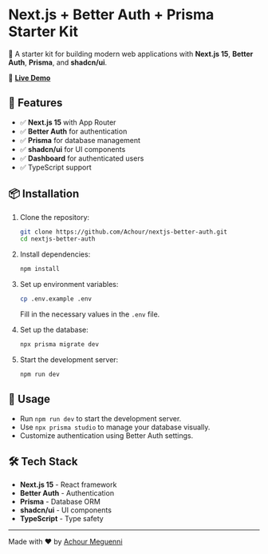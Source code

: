 # Next.js + Better Auth + Prisma Starter Kit

🚀 A starter kit for building modern web applications with **Next.js 15**, **Better Auth**, **Prisma**, and **shadcn/ui**.

🔗 **[Live Demo](https://nextjs-better-auth-starterkit.vercel.app)**

## 📌 Features

- ✅ **Next.js 15** with App Router
- ✅ **Better Auth** for authentication
- ✅ **Prisma** for database management
- ✅ **shadcn/ui** for UI components
- ✅ **Dashboard** for authenticated users
- ✅ TypeScript support

## 📦 Installation

1. Clone the repository:
   ```sh
   git clone https://github.com/Achour/nextjs-better-auth.git
   cd nextjs-better-auth
   ```
2. Install dependencies:
   ```sh
   npm install
   ```
3. Set up environment variables:

   ```sh
   cp .env.example .env
   ```

   Fill in the necessary values in the `.env` file.

4. Set up the database:

   ```sh
   npx prisma migrate dev
   ```

5. Start the development server:
   ```sh
   npm run dev
   ```

## 🚀 Usage

- Run `npm run dev` to start the development server.
- Use `npx prisma studio` to manage your database visually.
- Customize authentication using Better Auth settings.

## 🛠️ Tech Stack

- **Next.js 15** - React framework
- **Better Auth** - Authentication
- **Prisma** - Database ORM
- **shadcn/ui** - UI components
- **TypeScript** - Type safety

---

Made with ❤️ by [Achour Meguenni](https://github.com/Achour)
